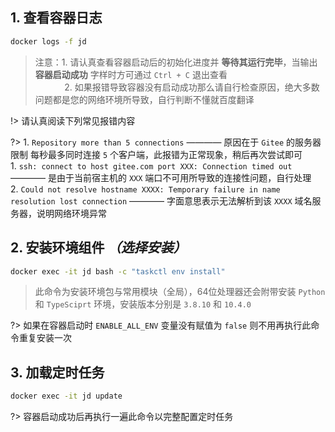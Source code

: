 ## 1. 查看容器日志

```bash
docker logs -f jd
```

> 注意：1. 请认真查看容器启动后的初始化进度并 **等待其运行完毕**，当输出 **容器启动成功** 字样时方可通过 `Ctrl + C` 退出查看\
    ㅤ ㅤㅤ 2. 如果报错导致容器没有启动成功那么请自行检查原因，绝大多数问题都是您的网络环境所导致，自行判断不懂就百度翻译

!> 请认真阅读下列常见报错内容

?> 1. `Repository more than 5 connections` ———— 原因在于 `Gitee` 的服务器限制 每秒最多同时连接 `5` 个客户端，此报错为正常现象，稍后再次尝试即可\
     1. `ssh: connect to host gitee.com port XXX: Connection timed out` ———— 是由于当前宿主机的 `XXX` 端口不可用所导致的连接性问题，自行处理\
     2. `Could not resolve hostname XXXX: Temporary failure in name resolution lost connection` ———— 字面意思表示无法解析到该 `XXXX` 域名服务器，说明网络环境异常

## 2. 安装环境组件 _（选择安装）_                                                                                                                         

```bash
docker exec -it jd bash -c "taskctl env install"
```

> 此命令为安装环境包与常用模块（全局），64位处理器还会附带安装 `Python` 和 `TypeSciprt` 环境，安装版本分别是 `3.8.10` 和 `10.4.0`

?> 如果在容器启动时 `ENABLE_ALL_ENV` 变量没有赋值为 `false` 则不用再执行此命令重复安装一次

## 3. 加载定时任务

```bash
docker exec -it jd update
```

?> 容器启动成功后再执行一遍此命令以完整配置定时任务